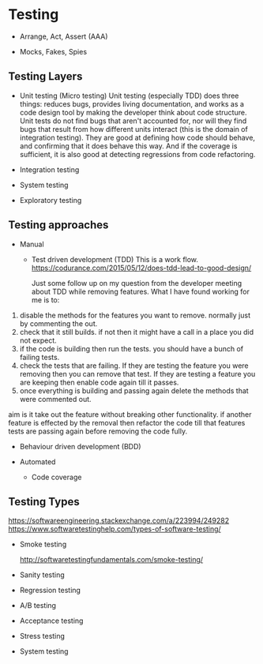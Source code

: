 # Testing

 - Arrange, Act, Assert (AAA)
 
 - Mocks, Fakes, Spies
 
## Testing Layers

 - Unit testing (Micro testing)
 Unit testing (especially TDD) does three things: reduces bugs, provides living documentation, and works as a code design tool by making the developer think about code structure.
 Unit tests do not find bugs that aren't accounted for, nor will they find bugs that result from how different units interact (this is the domain of integration testing). They are good at defining how code should behave, and confirming that it does behave this way. And if the coverage is sufficient, it is also good at detecting regressions from code refactoring.
 
 - Integration testing
 
 - System testing
 
 - Exploratory testing
 
## Testing approaches

 - Manual
 
   - Test driven development (TDD)
     This is a work flow. https://codurance.com/2015/05/12/does-tdd-lead-to-good-design/
     
     Just some follow up on my question from the developer meeting about TDD while removing features.
What I have found working for me is to:
1) disable the methods for the features you want to remove.  normally just by commenting the out.
2) check that it still builds.  if not then it might have a call in a place you did not expect.
3) if the code is building then run the tests.  you should have a bunch of failing tests.
4) check the tests that are failing.  If they are testing the feature you were removing then you can remove that test.  If they are testing a feature you are keeping then enable code again till it passes.
5) once everything is building and passing again delete the methods that were commented out.
 
aim is it take out the feature without breaking other functionality.  if another feature is effected by the removal then refactor the code till that features tests are passing again before removing the code fully.
     
 
   - Behaviour driven development (BDD)
 
 - Automated
 
   - Code coverage
 
## Testing Types

https://softwareengineering.stackexchange.com/a/223994/249282
https://www.softwaretestinghelp.com/types-of-software-testing/

 - Smoke testing
   
   http://softwaretestingfundamentals.com/smoke-testing/
 
 - Sanity testing
 
 - Regression testing
 
 - A/B testing
 
 - Acceptance testing
 
 - Stress testing
 
 - System testing

